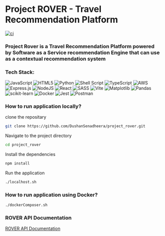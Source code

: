 # Project ROVER - Travel Recommendation Platform

[![ci](https://github.com/DushanSenadheera/project_rover/actions/workflows/ci.yml/badge.svg?branch=main)](https://github.com/DushanSenadheera/project_rover/actions/workflows/ci.yml)

### Project Rover is a Travel Recommendation Platform powered by Software as a Service recommendation Engine that can use as a contextual recommendation system  

### Tech Stack:
![JavaScript](https://img.shields.io/badge/javascript-%23323330.svg?style=flat-square&logo=javascript&logoColor=%23F7DF1E) ![HTML5](https://img.shields.io/badge/html5-%23E34F26.svg?style=flat-square&logo=html5&logoColor=white) ![Python](https://img.shields.io/badge/python-3670A0?style=flat-square&logo=python&logoColor=ffdd54) ![Shell Script](https://img.shields.io/badge/shell_script-%23121011.svg?style=flat-square&logo=gnu-bash&logoColor=white) ![TypeScript](https://img.shields.io/badge/typescript-%23007ACC.svg?style=flat-square&logo=typescript&logoColor=white) ![AWS](https://img.shields.io/badge/AWS-%23FF9900.svg?style=flat-square&logo=amazon-aws&logoColor=white) ![Express.js](https://img.shields.io/badge/express.js-%23404d59.svg?style=flat-square&logo=express&logoColor=%2361DAFB) ![NodeJS](https://img.shields.io/badge/node.js-6DA55F?style=flat-square&logo=node.js&logoColor=white) ![React](https://img.shields.io/badge/react-%2320232a.svg?style=flat-square&logo=react&logoColor=%2361DAFB) ![SASS](https://img.shields.io/badge/SASS-hotpink.svg?style=flat-square&logo=SASS&logoColor=white) ![Vite](https://img.shields.io/badge/vite-%23646CFF.svg?style=flat-square&logo=vite&logoColor=white) ![Matplotlib](https://img.shields.io/badge/Matplotlib-%23ffffff.svg?style=flat-square&logo=Matplotlib&logoColor=black) ![Pandas](https://img.shields.io/badge/pandas-%23150458.svg?style=flat-square&logo=pandas&logoColor=white) ![scikit-learn](https://img.shields.io/badge/scikit--learn-%23F7931E.svg?style=flat-square&logo=scikit-learn&logoColor=white) ![Docker](https://img.shields.io/badge/docker-%230db7ed.svg?style=flat-square&logo=docker&logoColor=white) ![Jest](https://img.shields.io/badge/-jest-%23C21325?style=flat-square&logo=jest&logoColor=white) ![Postman](https://img.shields.io/badge/Postman-FF6C37?style=flat-square&logo=postman&logoColor=white)

### How to run application locally?

clone the repositary
```bash
git clone https://github.com/DushanSenadheera/project_rover.git
```
Navigate to the project directory
```bash
cd project_rover
```
Install the dependencies
```bash
npm install
```
Run the application
```bash
./localhost.sh
```
### How to run application using Docker?

```bash
./dockerComposer.sh
```
### ROVER API Documentation
[ROVER API Documentation](https://documenter.getpostman.com/view/28662859/2sA3BoaBaB#intro)